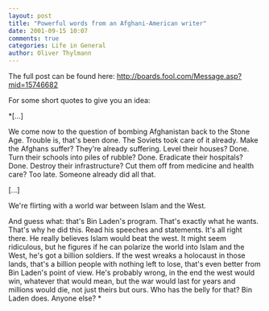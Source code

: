 ```yaml
---
layout: post
title: "Powerful words from an Afghani-American writer"
date: 2001-09-15 10:07
comments: true
categories: Life in General
author: Oliver Thylmann
---
```



The full post can be found here: http://boards.fool.com/Message.asp?mid=15746682

For some short quotes to give you an idea:

*[...]

We come now to the question of bombing Afghanistan back to the Stone
Age. Trouble is, that's been done. The Soviets took care of it
already. Make the Afghans suffer? They're already suffering. Level
their houses? Done. Turn their schools into piles of rubble? Done.
Eradicate their hospitals? Done. Destroy their infrastructure? Cut
them off from medicine and health care? Too late. Someone already
did all that.

[...]

We're flirting with a world war between
Islam and the West.

And guess what: that's Bin Laden's program. That's exactly what he
wants. That's why he did this. Read his speeches and statements.
It's all right there. He really believes Islam would beat the west. It
might seem ridiculous, but he figures if he can polarize the world
into Islam and the West, he's got a billion soldiers. If the west
wreaks a holocaust in those lands, that's a billion people with
nothing left to lose, that's even better from Bin Laden's point of
view. He's probably wrong, in the end the west would win, whatever
that would mean, but the war would last for years and millions would
die, not just theirs but ours. Who has the belly for that? Bin Laden
does. Anyone else?
*



